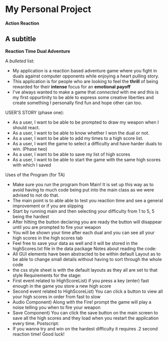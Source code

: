 # My Personal Project
**Action Reaction**
## A subtitle
**Reaction Time Dual Adventure**

A *bulleted* list:
- My application is a reaction based adventure game where you fight in duals against computer opponents while enjoying
a heart pulling story.
- This application is for people who are looking to feel the **thrill** of being rewarded for their **intense** focus
 for an **emotional payoff**
- I've always wanted to make a game that *connected* with me and this is my first oppurtinity to be able to express some
 creative liberties and create something I personally find fun and hope other can too.

USER'S STORY (phase one):
- As a user, I want to be able to be prompted to draw my weapon when I should react.
- As a user, I want to be able to know whether I won the dual or not.
- As a user, I want to be able to add my times to a high score list.
- As a user, I want the game to select a difficulty and have harder duals to win.
(Phase two)
- As a user, I want to be able to save my list of high scores
- As a user, I want to be able to start the game with the same high scores with which I saved

Uses of the Program (for TA)
- Make sure you run the program from Main! It is set up this way as to avoid having to much code being put
into the main class as we were advised to not do that.
- The main point is to able able to test you reaction time and see a general improvement or if you are slipping
- Start by running main and then selecting your difficulty from 1 to 5, 5 being the hardest
- After hitting the button declaring you are ready the button will disappear until you are prompted to fire your weapon
- You will be shown your time after each dual and you can see all your high scores in the high scores tab
- Feel free to save your data as well and it will be stored in the highScores.txt file in the data package
Notes about reading the code: 
- All GUI elements have been abstracted to be within default Layout as to be able to change
small details without having to sort through the whole code
- the css style sheet is with the default layouts as they all are set to that style
Requirements for the stage:
- First event related to HighScoreList) if you press a key (enter) fast enough in the game you store a new high score
- Second event related to HighScoreList) You can click a button to view all your high scores in order from fast to slow
- Audio Component) Along with the Fire! prompt the game will play a noise telling you when to fire your weapon
- Save Component) You can click the save button on the main screen to save all the high scores and they load when you
restart the application every time.
Postscript:
- If you wanna try and win on the hardest difficulty it requires .2 second reaction time! Good luck!



